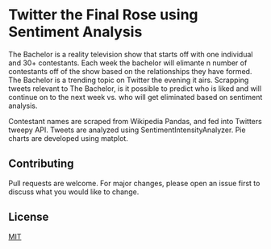 # Twitter the Final Rose using Sentiment Analysis

The Bachelor is a reality television show that starts off with one individual and 30+ contestants. Each week the bachelor will elimante n number of contestants off of the show based on the relationships they have formed. The Bachelor is a trending topic on Twitter the evening it airs. Scrapping tweets relevant to The Bachelor, is it possible to predict who is liked and will continue on to the next week vs. who will get eliminated based on sentiment analysis.

Contestant names are scraped from Wikipedia Pandas, and fed into Twitters tweepy API. Tweets are analyzed using SentimentIntensityAnalyzer.  Pie charts are developed using matplot.


## Contributing
Pull requests are welcome. For major changes, please open an issue first to discuss what you would like to change.

## License
[MIT](https://choosealicense.com/licenses/mit/)
